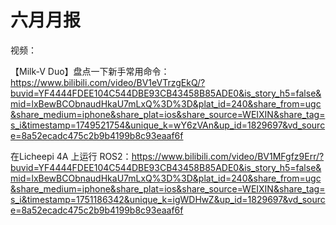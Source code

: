 # 六月月报

视频：

【Milk-V Duo】盘点一下新手常用命令：https://www.bilibili.com/video/BV1eVTrzgEkQ/?buvid=YF4444FDEE104C544DBE93CB43458B85ADE0&is_story_h5=false&mid=lxBewBCObnaudHkaU7mLxQ%3D%3D&plat_id=240&share_from=ugc&share_medium=iphone&share_plat=ios&share_source=WEIXIN&share_tag=s_i&timestamp=1749521754&unique_k=wY6zVAn&up_id=1829697&vd_source=8a52ecadc475c2b9b4199b8c93eaaf6f



在Licheepi 4A 上运行 ROS2：https://www.bilibili.com/video/BV1MFgfz9Err/?buvid=YF4444FDEE104C544DBE93CB43458B85ADE0&is_story_h5=false&mid=lxBewBCObnaudHkaU7mLxQ%3D%3D&plat_id=240&share_from=ugc&share_medium=iphone&share_plat=ios&share_source=WEIXIN&share_tag=s_i&timestamp=1751186342&unique_k=igWDHwZ&up_id=1829697&vd_source=8a52ecadc475c2b9b4199b8c93eaaf6f